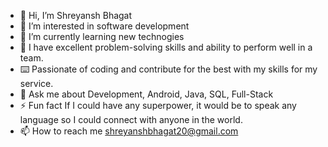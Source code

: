 - 👋 Hi, I’m Shreyansh Bhagat
- 👀 I’m interested in software development
- 🌱 I’m currently learning new technogies
- 🧠 I have excellent problem-solving skills and ability to perform well in a team.
- ⌨️ Passionate of coding and contribute for the best with my skills for my service.
- 💬 Ask me about Development, Android, Java, SQL, Full-Stack
- ⚡ Fun fact If I could have any superpower, it would be to speak any language so I could connect with anyone in the world.
- 📫 How to reach me shreyanshbhagat20@gmail.com


<!---
shreyanshbhagat20/shreyanshbhagat20 is a ✨ special ✨ repository because its `README.md` (this file) appears on your GitHub profile.
You can click the Preview link to take a look at your changes.
--->
